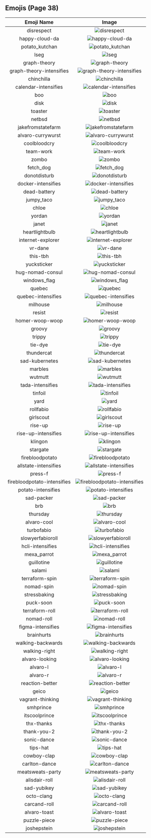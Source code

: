 
## Emojis (Page 38)
|Emoji Name|Image|
| :-: | :-: |
|disrespect| ![disrespect](/output/disrespect.png)|
|happy-cloud-da| ![happy-cloud-da](/output/happy-cloud-da.png)|
|potato_kutchan| ![potato_kutchan](/output/potato_kutchan.jpg)|
|lseg| ![lseg](/output/lseg.png)|
|graph-theory| ![graph-theory](/output/graph-theory.png)|
|graph-theory-intensifies| ![graph-theory-intensifies](/output/graph-theory-intensifies.gif)|
|chinchilla| ![chinchilla](/output/chinchilla.png)|
|calendar-intensifies| ![calendar-intensifies](/output/calendar-intensifies.gif)|
|boo| ![boo](/output/boo.gif)|
|disk| ![disk](/output/disk.gif)|
|toaster| ![toaster](/output/toaster.png)|
|netbsd| ![netbsd](/output/netbsd.png)|
|jakefromstatefarm| ![jakefromstatefarm](/output/jakefromstatefarm.jpg)|
|alvaro-currywurst| ![alvaro-currywurst](/output/alvaro-currywurst.jpg)|
|coolbloodcry| ![coolbloodcry](/output/coolbloodcry.png)|
|team-work| ![team-work](/output/team-work.png)|
|zombo| ![zombo](/output/zombo.gif)|
|fetch_dog| ![fetch_dog](/output/fetch_dog.png)|
|donotdisturb| ![donotdisturb](/output/donotdisturb.png)|
|docker-intensifies| ![docker-intensifies](/output/docker-intensifies.gif)|
|dead-battery| ![dead-battery](/output/dead-battery.gif)|
|jumpy_taco| ![jumpy_taco](/output/jumpy_taco.gif)|
|chloe| ![chloe](/output/chloe.gif)|
|yordan| ![yordan](/output/yordan.jpg)|
|janet| ![janet](/output/janet.png)|
|heartlightbulb| ![heartlightbulb](/output/heartlightbulb.png)|
|internet-explorer| ![internet-explorer](/output/internet-explorer.gif)|
|vr-dane| ![vr-dane](/output/vr-dane.png)|
|this-tbh| ![this-tbh](/output/this-tbh.png)|
|yucksticker| ![yucksticker](/output/yucksticker.png)|
|hug-nomad-consul| ![hug-nomad-consul](/output/hug-nomad-consul.png)|
|windows_flag| ![windows_flag](/output/windows_flag.gif)|
|quebec| ![quebec](/output/quebec.png)|
|quebec-intensifies| ![quebec-intensifies](/output/quebec-intensifies.gif)|
|milhouse| ![milhouse](/output/milhouse.png)|
|resist| ![resist](/output/resist.png)|
|homer-woop-woop| ![homer-woop-woop](/output/homer-woop-woop.gif)|
|groovy| ![groovy](/output/groovy.png)|
|trippy| ![trippy](/output/trippy)|
|tie-dye| ![tie-dye](/output/tie-dye)|
|thundercat| ![thundercat](/output/thundercat.gif)|
|sad-kubernetes| ![sad-kubernetes](/output/sad-kubernetes.png)|
|marbles| ![marbles](/output/marbles.png)|
|wutmutt| ![wutmutt](/output/wutmutt.gif)|
|tada-intensifies| ![tada-intensifies](/output/tada-intensifies.gif)|
|tinfoil| ![tinfoil](/output/tinfoil.gif)|
|yard| ![yard](/output/yard.png)|
|rollfabio| ![rollfabio](/output/rollfabio.gif)|
|girlscout| ![girlscout](/output/girlscout.png)|
|rise-up| ![rise-up](/output/rise-up.png)|
|rise-up-intensifies| ![rise-up-intensifies](/output/rise-up-intensifies.gif)|
|klingon| ![klingon](/output/klingon.png)|
|stargate| ![stargate](/output/stargate.jpg)|
|firebloodpotato| ![firebloodpotato](/output/firebloodpotato.gif)|
|allstate-intensifies| ![allstate-intensifies](/output/allstate-intensifies.gif)|
|press-f| ![press-f](/output/press-f.png)|
|firebloodpotato-intensifies| ![firebloodpotato-intensifies](/output/firebloodpotato-intensifies.gif)|
|potato-intensifies| ![potato-intensifies](/output/potato-intensifies.gif)|
|sad-packer| ![sad-packer](/output/sad-packer.png)|
|brb| ![brb](/output/brb.gif)|
|thursday| ![thursday](/output/thursday)|
|alvaro-cool| ![alvaro-cool](/output/alvaro-cool.png)|
|turbofabio| ![turbofabio](/output/turbofabio.gif)|
|slowyerfabioroll| ![slowyerfabioroll](/output/slowyerfabioroll.gif)|
|hcli-intensifies| ![hcli-intensifies](/output/hcli-intensifies.gif)|
|mexa_parrot| ![mexa_parrot](/output/mexa_parrot.gif)|
|guillotine| ![guillotine](/output/guillotine.png)|
|salami| ![salami](/output/salami.png)|
|terraform-spin| ![terraform-spin](/output/terraform-spin.gif)|
|nomad-spin| ![nomad-spin](/output/nomad-spin.gif)|
|stressbaking| ![stressbaking](/output/stressbaking.png)|
|puck-soon| ![puck-soon](/output/puck-soon)|
|terraform-roll| ![terraform-roll](/output/terraform-roll.gif)|
|nomad-roll| ![nomad-roll](/output/nomad-roll.gif)|
|figma-intensifies| ![figma-intensifies](/output/figma-intensifies.gif)|
|brainhurts| ![brainhurts](/output/brainhurts.jpg)|
|walking-backwards| ![walking-backwards](/output/walking-backwards.gif)|
|walking-right| ![walking-right](/output/walking-right.gif)|
|alvaro-looking| ![alvaro-looking](/output/alvaro-looking.gif)|
|alvaro-l| ![alvaro-l](/output/alvaro-l.png)|
|alvaro-r| ![alvaro-r](/output/alvaro-r.png)|
|reaction-better| ![reaction-better](/output/reaction-better.png)|
|geico| ![geico](/output/geico.png)|
|vagrant-thinking| ![vagrant-thinking](/output/vagrant-thinking.png)|
|smhprince| ![smhprince](/output/smhprince.gif)|
|itscoolprince| ![itscoolprince](/output/itscoolprince.gif)|
|thx-thanks| ![thx-thanks](/output/thx-thanks.png)|
|thank-you-2| ![thank-you-2](/output/thank-you-2.png)|
|sonic-dance| ![sonic-dance](/output/sonic-dance.gif)|
|tips-hat| ![tips-hat](/output/tips-hat.gif)|
|cowboy-clap| ![cowboy-clap](/output/cowboy-clap.gif)|
|carlton-dance| ![carlton-dance](/output/carlton-dance.gif)|
|meatsweats-party| ![meatsweats-party](/output/meatsweats-party.gif)|
|alisdair-roll| ![alisdair-roll](/output/alisdair-roll.gif)|
|sad-yubikey| ![sad-yubikey](/output/sad-yubikey.png)|
|octo-clang| ![octo-clang](/output/octo-clang.png)|
|carcand-roll| ![carcand-roll](/output/carcand-roll.gif)|
|alvaro-toast| ![alvaro-toast](/output/alvaro-toast.png)|
|puzzle-piece| ![puzzle-piece](/output/puzzle-piece)|
|joshepstein| ![joshepstein](/output/joshepstein.png)|